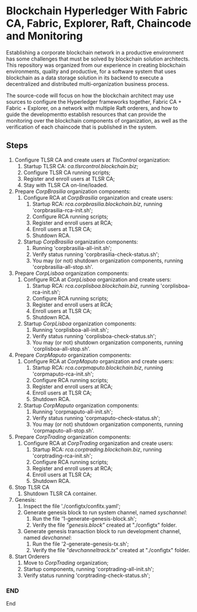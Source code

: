 
# Blockchain Hyperledger With Fabric CA, Fabric, Explorer, Raft, Chaincode and Monitoring

Establishing a corporate blockchain network in a productive environment has some challenges that must be solved by blockchain solution architects. This repository was organized from our experience in creating blockchain environments, quality and productive, for a software system that uses blockchain as a data storage solution in its backend to execute a decentralized and distributed multi-organization business process. 

The source-code will focus on how the blockchain architect may use sources to configure the Hyperledger frameworks together, Fabric CA + Fabric + Explorer, on a network with multiple Raft orderers, and how to guide the developmentto establish resources that can provide the monitoring over the blockchain components of organization, as well as the verification of each chaincode that is published in the system.


## Steps

1. Configure TLSR CA and create users at *TlsControl* organization:
    1. Startup TLSR CA: _ca.tlsrcontrol.blockchain.biz_;
    1. Configure TLSR CA running scripts;
    1. Register and enroll users at TLSR CA;
    1. Stay with TLSR CA on-line/loaded.
1. Prepare *CorpBrasilia* organization components:
    1. Configure RCA at *CorpBrasilia* organization and create users:
        1. Startup RCA: _rca.corpbrasilia.blockchain.biz_, running 'corpbrasilia-rca-init.sh';
        1. Configure RCA running scripts;
        1. Register and enroll users at RCA;
        1. Enroll users at TLSR CA;
        1. Shutdown RCA.
    1. Startup *CorpBrasilia* organization components:
        1. Running 'corpbrasilia-all-init.sh';
        1. Verify status running 'corpbrasilia-check-status.sh';
        1. You may (or not) shutdown organization components, running 'corpbrasilia-all-stop.sh'.
1. Prepare *CorpLisboa* organization components:
    1. Configure RCA at *CorpLisboa* organization and create users:
        1. Startup RCA: _rca.corplisboa.blockchain.biz_, running 'corplisboa-rca-init.sh';
        1. Configure RCA running scripts;
        1. Register and enroll users at RCA;
        1. Enroll users at TLSR CA;
        1. Shutdown RCA.
    1. Startup *CorpLisboa* organization components:
        1. Running 'corplisboa-all-init.sh';
        1. Verify status running 'corplisboa-check-status.sh';
        1. You may (or not) shutdown organization components, running 'corplisboa-all-stop.sh'.
1. Prepare *CorpMaputo* organization components:
    1. Configure RCA at *CorpMaputo* organization and create users:
        1. Startup RCA: _rca.corpmaputo.blockchain.biz_, running 'corpmaputo-rca-init.sh';
        1. Configure RCA running scripts;
        1. Register and enroll users at RCA;
        1. Enroll users at TLSR CA;
        1. Shutdown RCA.
    1. Startup *CorpMaputo* organization components:
        1. Running 'corpmaputo-all-init.sh';
        1. Verify status running 'corpmaputo-check-status.sh';
        1. You may (or not) shutdown organization components, running 'corpmaputo-all-stop.sh'.
1. Prepare *CorpTrading* organization components:
    1. Configure RCA at *CorpTrading* organization and create users:
        1. Startup RCA: _rca.corptrading.blockchain.biz_, running 'corptrading-rca-init.sh';
        1. Configure RCA running scripts;
        1. Register and enroll users at RCA;
        1. Enroll users at TLSR CA;
        1. Shutdown RCA.
1. Stop TLSR CA
    1. Shutdown TLSR CA container.
1. Genesis:
    1. Inspect the file './configtx/confitx.yaml';
    1. Generate genesis block to run system channel, named _syschannel_:
        1. Run the file '1-generate-genesis-block.sh';
        1. Verify the file _"genesis.block"_ created at "./configtx" folder.
    1. Generate genesis transaction block to run development channel, named _devchannel_:
        1. Run the file '2-generate-genesis-tx.sh';
        1. Verify the file _"devchanneltrack.tx"_ created at "./configtx" folder.
1. Start Orderers
    1. Move to *CorpTrading* organization;
    1. Startup components, running 'corptrading-all-init.sh';
    1. Verify status running 'corptrading-check-status.sh';

### END

End
